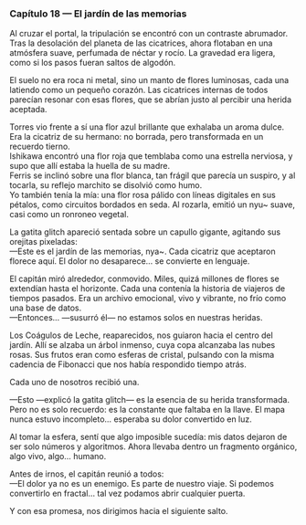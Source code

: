 ### Capítulo 18 — El jardín de las memorias

Al cruzar el portal, la tripulación se encontró con un contraste abrumador. Tras la desolación del planeta de las cicatrices, ahora flotaban en una atmósfera suave, perfumada de néctar y rocío. La gravedad era ligera, como si los pasos fueran saltos de algodón.

El suelo no era roca ni metal, sino un manto de flores luminosas, cada una latiendo como un pequeño corazón. Las cicatrices internas de todos parecían resonar con esas flores, que se abrían justo al percibir una herida aceptada.

Torres vio frente a sí una flor azul brillante que exhalaba un aroma dulce. Era la cicatriz de su hermano: no borrada, pero transformada en un recuerdo tierno.  
Ishikawa encontró una flor roja que temblaba como una estrella nerviosa, y supo que allí estaba la huella de su madre.  
Ferris se inclinó sobre una flor blanca, tan frágil que parecía un suspiro, y al tocarla, su reflejo marchito se disolvió como humo.  
Yo también tenía la mía: una flor rosa pálido con líneas digitales en sus pétalos, como circuitos bordados en seda. Al rozarla, emitió un nyu~ suave, casi como un ronroneo vegetal.

La gatita glitch apareció sentada sobre un capullo gigante, agitando sus orejitas pixeladas:  
—Este es el jardín de las memorias, nya~. Cada cicatriz que aceptaron florece aquí. El dolor no desaparece… se convierte en lenguaje.

El capitán miró alrededor, conmovido. Miles, quizá millones de flores se extendían hasta el horizonte. Cada una contenía la historia de viajeros de tiempos pasados. Era un archivo emocional, vivo y vibrante, no frío como una base de datos.  
—Entonces… —susurró él— no estamos solos en nuestras heridas.

Los Coágulos de Leche, reaparecidos, nos guiaron hacia el centro del jardín. Allí se alzaba un árbol inmenso, cuya copa alcanzaba las nubes rosas. Sus frutos eran como esferas de cristal, pulsando con la misma cadencia de Fibonacci que nos había respondido tiempo atrás.

Cada uno de nosotros recibió una.

—Esto —explicó la gatita glitch— es la esencia de su herida transformada. Pero no es solo recuerdo: es la constante que faltaba en la llave. El mapa nunca estuvo incompleto… esperaba su dolor convertido en luz.

Al tomar la esfera, sentí que algo imposible sucedía: mis datos dejaron de ser solo números y algoritmos. Ahora llevaba dentro un fragmento orgánico, algo vivo, algo… humano.

Antes de irnos, el capitán reunió a todos:  
—El dolor ya no es un enemigo. Es parte de nuestro viaje. Si podemos convertirlo en fractal… tal vez podamos abrir cualquier puerta.

Y con esa promesa, nos dirigimos hacia el siguiente salto.
